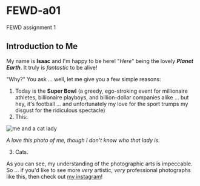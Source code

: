 # FEWD-a01
FEWD assignment 1

## Introduction to Me
My name is **Isaac** and I'm happy to be here! "*Here*" being the lovely _**Planet Earth**_. It truly is *fantastic* to be alive!

"Why?" You ask ... well, let me give you a few simple reasons:

1. Today is the __Super Bowl__ (a greedy, ego-stroking event for millionaire athletes, billionaire playboys, and billion-dollar companies alike ... but hey, it's football ... and unfortunately my love for the sport trumps my disgust for the ridiculous spectacle)
2. This:

![me and a cat lady](https://scontent-dfw5-1.cdninstagram.com/vp/6db830b6ec81e42edf8c1f5706f1d01e/5CF9F819/t51.2885-15/e15/12346022_1684837825106772_1208830978_n.jpg?_nc_ht=scontent-dfw5-1.cdninstagram.com)

_A love this photo of me, though I don't know who that lady is._

3. Cats.

As you can see, my understanding of the photographic arts is impeccable. So ... if you'd like to see more *very* artistic, _very_ professional photographs like this, then check out [my instagram](https://www.instagram.com/imasicampo/)!

